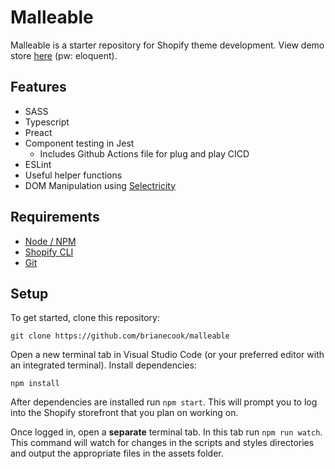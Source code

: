 # Malleable

Malleable is a starter repository for Shopify theme development. View demo store [here](https://eloquent-development.myshopify.com) (pw: eloquent).

## Features

- SASS
- Typescript
- Preact
- Component testing in Jest
  - Includes Github Actions file for plug and play CICD
- ESLint
- Useful helper functions
- DOM Manipulation using [Selectricity](https://www.npmjs.com/package/selectricity)

## Requirements
- [Node / NPM](https://nodejs.org/en)
- [Shopify CLI](https://shopify.dev/themes/tools/cli)
- [Git](https://git-scm.com)

## Setup

To get started, clone this repository:

```
git clone https://github.com/brianecook/malleable
```

Open a new terminal tab in Visual Studio Code (or your preferred editor with an integrated terminal). Install dependencies:

```
npm install
```

After dependencies are installed run `npm start`. This will prompt you to log into the Shopify storefront that you plan on working on.

Once logged in, open a **separate** terminal tab. In this tab run `npm run watch`. This command will watch for changes in the scripts and styles directories and output the appropriate files in the assets folder.
